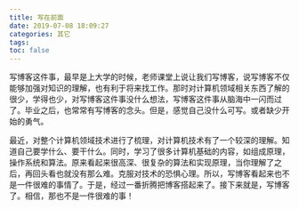 ```yaml
---
title: 写在前面
date: 2019-07-08 18:09:27
categories: 其它
tags: 
toc: false
---
```



写博客这件事，最早是上大学的时候，老师课堂上说让我们写博客，说写博客不仅能够加强对知识的理解，也有利于将来找工作。那时对计算机领域相关东西了解的很少，学得也少，对写博客这件事没什么想法，写博客这件事从脑海中一闪而过了。毕业之后，也常常有写博客的念头。但是，感觉自己没什么可写。或者缺少开始的勇气。

最近，对整个计算机领域技术进行了梳理，对计算机技术有了一个较深的理解。知道自己要学什么、要干什么。同时，学习了很多计算机基础的内容，如组成原理，操作系统和算法。原来看起来很高深、很复杂的算法和实现原理，当你理解了之后，再回头看也就没有那么难。克服对技术的恐惧心理。所以，写博客看起来也不是一件很难的事情了。于是，经过一番折腾把博客搭起来了。接下来就是，写博客了。相信，那也不是一件很难的事！

<br>

<img style="display: block; margin: 0 auto;" src="https://bog-1259597974.cos.ap-chengdu.myqcloud.com/20190708-write-before/universe-03.jpg" alt="" />